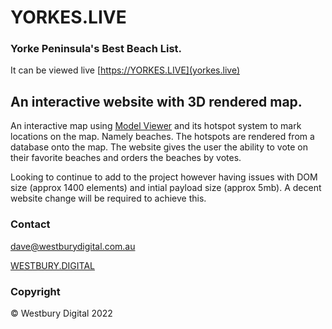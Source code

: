 # YORKES.LIVE
### Yorke Peninsula's Best Beach List. 
It can be viewed live [https://YORKES.LIVE](yorkes.live)

## An interactive website with 3D rendered map.

An interactive map using [Model Viewer](https://modelviewer.dev/) and its hotspot system to mark locations on the map. Namely beaches. 
The hotspots are rendered from a database onto the map. The website gives the user the ability to vote on their favorite beaches and orders the beaches by votes. 

Looking to continue to add to the project however having issues with DOM size (approx 1400 elements) and intial payload size (approx 5mb). A decent website change will be required to achieve this.

### Contact
dave@westburydigital.com.au

[WESTBURY.DIGITAL](https://westbury.digital)

### Copyright
© Westbury Digital 2022